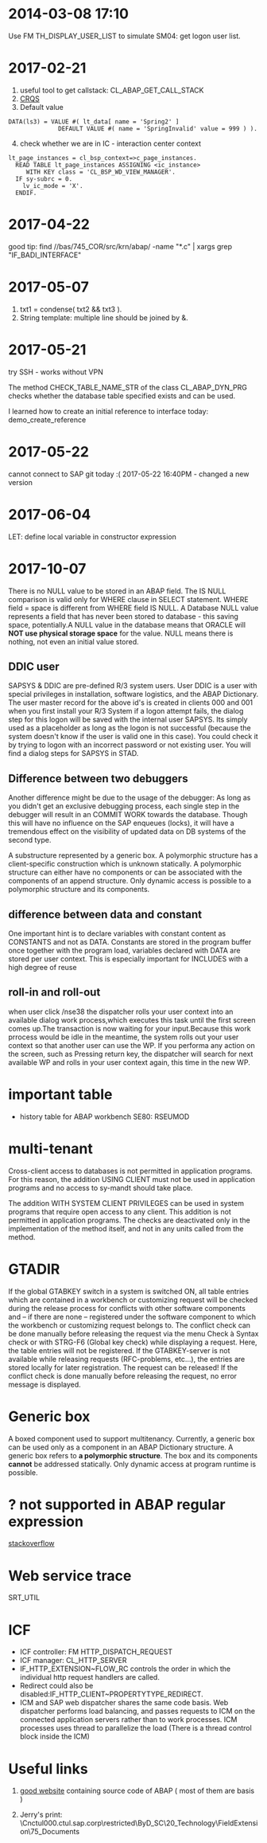 # 2014-03-08 17:10

Use FM TH_DISPLAY_USER_LIST to simulate SM04: get logon user list.

# 2017-02-21
1. useful tool to get callstack: CL_ABAP_GET_CALL_STACK
2. [CRQS](http://www.cnblogs.com/youxin/p/3149695.html)
3. Default value
```abap
DATA(ls3) = VALUE #( lt_data[ name = 'Spring2' ]
              DEFAULT VALUE #( name = 'SpringInvalid' value = 999 ) ).
```
4. check whether we are in IC - interaction center context
```abap
lt_page_instances = cl_bsp_context=>c_page_instances.
  READ TABLE lt_page_instances ASSIGNING <ic_instance>
     WITH KEY class = 'CL_BSP_WD_VIEW_MANAGER'.
  IF sy-subrc = 0.
    lv_ic_mode = 'X'.
  ENDIF.
``` 

# 2017-04-22

good tip: find //bas/745_COR/src/krn/abap/ -name "*.c" | xargs grep "IF_BADI_INTERFACE"

# 2017-05-07
1. txt1 = condense( txt2 && txt3 ).
2. String template: multiple line should be joined by &.

# 2017-05-21
try SSH - works without VPN

The method CHECK_TABLE_NAME_STR of the class CL_ABAP_DYN_PRG checks whether the database table specified exists and can be used.

I learned how to create an initial reference to interface today: demo_create_reference

# 2017-05-22
cannot connect to SAP git today :(
2017-05-22 16:40PM - changed a new version

# 2017-06-04

LET: define local variable in constructor expression

# 2017-10-07

There is no NULL value to be stored in an ABAP field. The IS NULL comparison is valid only for WHERE clause in SELECT statement. WHERE field = space is different from WHERE field IS NULL. A Database NULL value represents a field that has never been stored to database - this saving space, potentially.A NULL value in the database means that ORACLE will **NOT use physical storage space** for the value. NULL means there is nothing, not even an initial value stored.

## DDIC user

SAPSYS & DDIC are pre-defined R/3 system users. User DDIC is a user with special privileges in installation, software logistics, and the ABAP Dictionary. The user master record for the above id's is created in clients 000 and 001 when you first install your R/3 System
if a logon attempt fails, the dialog step for this logon will be saved with the internal user SAPSYS. Its simply used as a placeholder as long as the logon is not successful (because the system doesn't know if the user is valid one in this case).
You could check it by trying to logon with an incorrect password or not existing user. You will find a dialog steps for SAPSYS in STAD.

## Difference between two debuggers

Another difference might be due to the usage of the debugger: As long as 
you didn't get an exclusive debugging process, each single step in the 
debugger will result in an COMMIT WORK towards the database. Though this 
will have no influence on the SAP enqueues (locks), it will have a 
tremendous effect on the visibility of updated data on DB systems of the 
second type.

A substructure represented by a generic box. A polymorphic structure has a client-specific construction which is unknown statically. A polymorphic structure can either have no components or can be associated with the components of an append structure. Only dynamic access is possible to a polymorphic structure and its components. 

## difference between data and constant

One important hint is to declare variables with constant content as CONSTANTS and not
as DATA. Constants are stored in the program buffer once together with the program load,
variables declared with DATA are stored per user context. This is especially important for
INCLUDES with a high degree of reuse

## roll-in and roll-out

when user click /nse38 the dispatcher rolls your user context into an available dialog work process,which executes this task until the first screen comes up.The transaction is now waiting for your input.Because this work prrocess would be idle in the meantime, the system rolls out your user context so that another user can use the WP. If you performa any action on the screen, such as Pressing return key, the dispatcher will search for next available WP and rolls in your user context again, this time in the new WP.

# important table

* history table for ABAP workbench SE80: RSEUMOD

# multi-tenant

Cross-client access to databases is not permitted in application programs. For this reason, the addition USING CLIENT must not be used in application programs and no access to sy-mandt should take place. 

The addition WITH SYSTEM CLIENT PRIVILEGES can be used in system programs that require open access to any client. This addition is not permitted in application programs. 
The checks are deactivated only in the implementation of the method itself, and not in any units called from the method. 

# GTADIR

If the global GTABKEY switch in a system is switched ON, all table entries which are contained in a workbench or customizing request will be checked during the release process for conflicts with other software components and – if there are none – registered under the software component to which the workbench or customizing request belongs to.
The conflict check can be done manually before releasing the request via the menu Check à Syntax check or with STRG-F6 (Global key check) while displaying a request. Here, the table entries will not be registered.
If the GTABKEY-server is not available while releasing requests (RFC-problems, etc…), the entries are stored locally for later registration. The request can be released! If the conflict check is done manually before releasing the request, no error message is displayed.

# Generic box

A boxed component used to support multitenancy. Currently, a generic box can be used only as a component in an ABAP Dictionary structure. A generic box refers to **a polymorphic structure**. The box and its components **cannot** be addressed statically. Only dynamic access at program runtime is possible. 

# ? not supported in ABAP regular expression

[stackoverflow](https://stackoverflow.com/questions/22457596/greedy-non-greedy-quantifiers-in-abap-regular-expressions)

# Web service trace

SRT_UTIL

# ICF

* ICF controller: FM HTTP_DISPATCH_REQUEST
* ICF manager: CL_HTTP_SERVER
* IF_HTTP_EXTENSION~FLOW_RC controls the order in which the individual http request handlers are called. 
* Redirect could also be disabled:IF_HTTP_CLIENT~PROPERTYTYPE_REDIRECT.
* ICM and SAP web dispatcher shares the same code basis. Web dispatcher performs load balancing, and passes requests to ICM on the connected application servers rather than to work processes. ICM processes uses thread to parallelize the load (There is a thread control block inside the ICM)

# Useful links

1. [good website](http://www.guidancetech.com/people/holland/sap/abap/) containing source code of ABAP ( most of them are basis )

2. Jerry's print: \\Cnctul000.ctul.sap.corp\restricted\ByD_SC\20_Technology\FieldExtension\75_Documents
